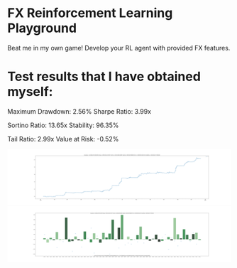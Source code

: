 # FX Reinforcement Learning Playground
Beat me in my own game! Develop your RL agent with provided FX features.

# Test results that I have obtained myself:
Maximum Drawdown: 2.56% 
Sharpe Ratio: 3.99x 

Sortino Ratio: 13.65x
Stability: 96.35% 

Tail Ratio: 2.99x 
Value at Risk: -0.52%

![](annual_return.png)
![](weekly_return.png)
